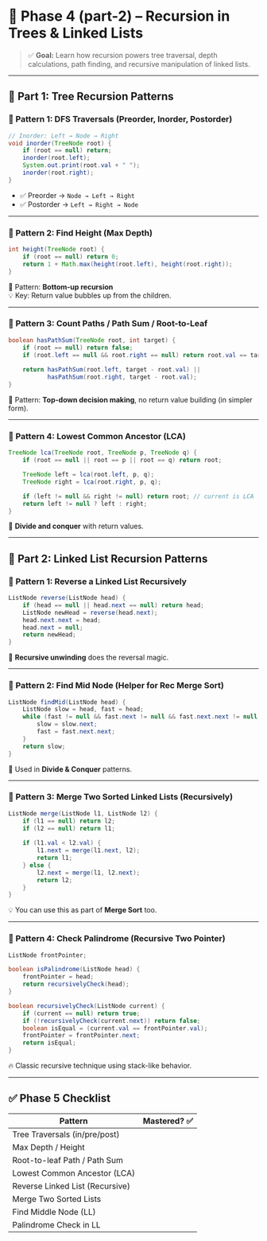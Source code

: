 # 🧠 Phase 4 (part-2) –  Recursion in Trees & Linked Lists

> ✅ **Goal:** Learn how recursion powers tree traversal, depth calculations, path finding, and recursive manipulation of linked lists.

---

## 🧠 Part 1: **Tree Recursion Patterns**

### 🔹 Pattern 1: DFS Traversals (Preorder, Inorder, Postorder)

```java
// Inorder: Left → Node → Right
void inorder(TreeNode root) {
    if (root == null) return;
    inorder(root.left);
    System.out.print(root.val + " ");
    inorder(root.right);
}
```

- ✅ Preorder → `Node → Left → Right`
- ✅ Postorder → `Left → Right → Node`

---

### 🔹 Pattern 2: Find Height (Max Depth)

```java
int height(TreeNode root) {
    if (root == null) return 0;
    return 1 + Math.max(height(root.left), height(root.right));
}
```

📌 Pattern: **Bottom-up recursion**  
💡 Key: Return value bubbles up from the children.

---

### 🔹 Pattern 3: Count Paths / Path Sum / Root-to-Leaf

```java
boolean hasPathSum(TreeNode root, int target) {
    if (root == null) return false;
    if (root.left == null && root.right == null) return root.val == target;
    
    return hasPathSum(root.left, target - root.val) ||
           hasPathSum(root.right, target - root.val);
}
```

📌 Pattern: **Top-down decision making**, no return value building (in simpler form).

---

### 🔹 Pattern 4: Lowest Common Ancestor (LCA)

```java
TreeNode lca(TreeNode root, TreeNode p, TreeNode q) {
    if (root == null || root == p || root == q) return root;

    TreeNode left = lca(root.left, p, q);
    TreeNode right = lca(root.right, p, q);

    if (left != null && right != null) return root; // current is LCA
    return left != null ? left : right;
}
```

📌 **Divide and conquer** with return values.

---

## 🔗 Part 2: **Linked List Recursion Patterns**

### 🔹 Pattern 1: Reverse a Linked List Recursively

```java
ListNode reverse(ListNode head) {
    if (head == null || head.next == null) return head;
    ListNode newHead = reverse(head.next);
    head.next.next = head;
    head.next = null;
    return newHead;
}
```

🧠 **Recursive unwinding** does the reversal magic.

---

### 🔹 Pattern 2: Find Mid Node (Helper for Rec Merge Sort)

```java
ListNode findMid(ListNode head) {
    ListNode slow = head, fast = head;
    while (fast != null && fast.next != null && fast.next.next != null) {
        slow = slow.next;
        fast = fast.next.next;
    }
    return slow;
}
```

📌 Used in **Divide & Conquer** patterns.

---

### 🔹 Pattern 3: Merge Two Sorted Linked Lists (Recursively)

```java
ListNode merge(ListNode l1, ListNode l2) {
    if (l1 == null) return l2;
    if (l2 == null) return l1;
    
    if (l1.val < l2.val) {
        l1.next = merge(l1.next, l2);
        return l1;
    } else {
        l2.next = merge(l1, l2.next);
        return l2;
    }
}
```

💡 You can use this as part of **Merge Sort** too.

---

### 🔹 Pattern 4: Check Palindrome (Recursive Two Pointer)

```java
ListNode frontPointer;

boolean isPalindrome(ListNode head) {
    frontPointer = head;
    return recursivelyCheck(head);
}

boolean recursivelyCheck(ListNode current) {
    if (current == null) return true;
    if (!recursivelyCheck(current.next)) return false;
    boolean isEqual = (current.val == frontPointer.val);
    frontPointer = frontPointer.next;
    return isEqual;
}
```

🔥 Classic recursive technique using stack-like behavior.

---

## ✅ Phase 5 Checklist

| Pattern                              | Mastered? ✅ |
|--------------------------------------|--------------|
| Tree Traversals (in/pre/post)        |              |
| Max Depth / Height                   |              |
| Root-to-leaf Path / Path Sum         |              |
| Lowest Common Ancestor (LCA)         |              |
| Reverse Linked List (Recursive)      |              |
| Merge Two Sorted Lists               |              |
| Find Middle Node (LL)                |              |
| Palindrome Check in LL               |              |

